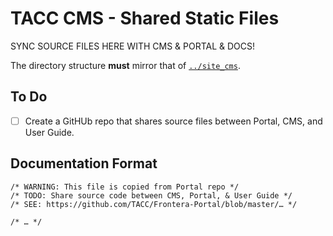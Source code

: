# TACC CMS - Shared Static Files

SYNC SOURCE FILES HERE WITH CMS & PORTAL & DOCS!

The directory structure __must__ mirror that of [`../site_cms`](`../site_cms`).

## To Do

- [ ] Create a GitHUb repo that shares source files between Portal, CMS, and User Guide.

## Documentation Format

```
/* WARNING: This file is copied from Portal repo */
/* TODO: Share source code between CMS, Portal, & User Guide */
/* SEE: https://github.com/TACC/Frontera-Portal/blob/master/… */

/* … */
```
